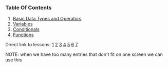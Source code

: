 ### Table Of Contents

1. [Basic Data Types and Operators](#basic-data-types)
1. [Variables](#variables)
2. [Conditionals](#if)
3. [Functions](#functions)


Direct link to lessons: [1](#lesson1) [2](#lesson2) [3](#lesson3) [4](#lesson4) [5](#lesson5) [6](#lesson6) [7](#lesson7)

NOTE: when we have too many entries that don't fit on one screen we can use this <!-- .slide: style="font-size:80%" -->
